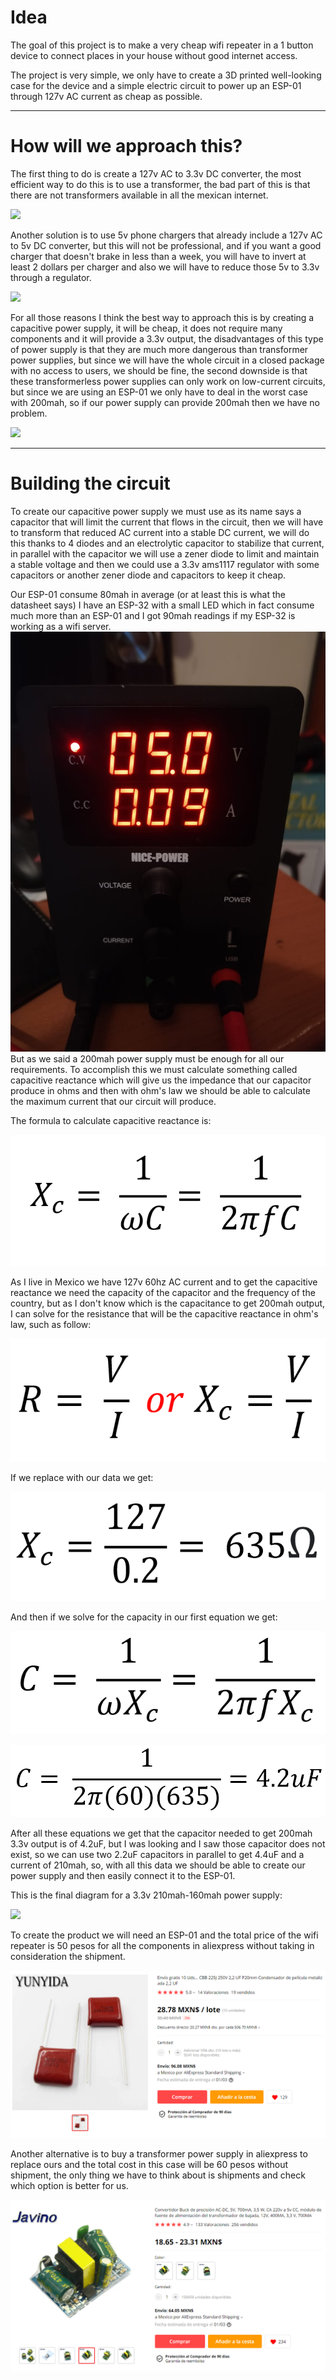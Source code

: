 # Idea
The goal of this project is to make a very cheap wifi repeater in a 1 button device to connect places in your house without good internet access.

The project is very simple, we only have to create a 3D printed well-looking case for the device and a simple electric circuit to power up an ESP-01 through 127v AC current as cheap as possible.

---

# How will we approach this?
The first thing to do is create a 127v AC to 3.3v DC converter, the most efficient way to do this is to use a transformer, the bad part of this is that there are not transformers available in all the mexican internet.

![](https://image.made-in-china.com/202f0j10EpuGeUCsOgcv/Efd-Type-Transformer-for-Cell-Phone-Charging-.jpg)

Another solution is to use 5v phone chargers that already include a 127v AC to 5v DC converter, but this will not be professional, and if you want a good charger that doesn't brake in less than a week, you will have to invert at least 2 dollars per charger and also we will have to reduce those 5v to 3.3v through a regulator.

![](https://http2.mlstatic.com/D_NQ_NP_816043-MLM31998925487_082019-O.jpg)

For all those reasons I think the best way to approach this is by creating a capacitive power supply, it will be cheap, it does not require many components and it will provide a 3.3v output, the disadvantages of this type of power supply is that they are much more dangerous than transformer power supplies, but since we will have the whole circuit in a closed package with no access to users, we should be fine, the second downside is that these transformerless power supplies can only work on low-current circuits, but since we are using an ESP-01 we only have to deal in the worst case with 200mah, so if our power supply can provide 200mah then we have no problem.

![](https://1.bp.blogspot.com/-5waie95tRaA/XP8lu3Ch-BI/AAAAAAAAB9E/hQiLJMz4JCUK3InRqlkK_I2ieNCABVHKQCLcBGAs/s1600/luz%2Bnocturna%2Bautomatica%2Bcon%2Bfunete%2Bcapacitiva.JPG)

---
# Building the circuit

To create our capacitive power supply we must use as its name says a capacitor that will limit the current that flows in the circuit, then we will have to transform that reduced AC current into a stable DC current, we will do this thanks to 4 diodes and an electrolytic capacitor to stabilize that current, in parallel with the capacitor we will use a zener diode to limit and maintain a stable voltage and then we could use a 3.3v ams1117 regulator with some capacitors or another zener diode and capacitors to keep it cheap.

Our ESP-01 consume 80mah in average (or at least this is what the datasheet says) I have an ESP-32 with a small LED which in fact consume much more than an ESP-01 and I got 90mah readings if my ESP-32 is working as a wifi server.
![](https://github.com/PaoloReyes254/ESP-01-LOW-COST-WIFI-REPEATER/blob/main/assets/Readings.jpg)
But as we said a 200mah power supply must be enough for all our requirements. To accomplish this we must calculate something called capacitive reactance which will give us the impedance that our capacitor produce in ohms and then with ohm's law we should be able to calculate the maximum current that our circuit will produce.

The formula to calculate capacitive reactance is:

![](https://github.com/PaoloReyes254/ESP-01-LOW-COST-WIFI-REPEATER/blob/main/assets/CapacitiveReactance.PNG)

As I live in Mexico we have 127v 60hz AC current and to get the capacitive reactance we need the capacity of the capacitor and the frequency of the country, but as I don't know which is the capacitance to get 200mah output, I can solve for the resistance that will be the capacitive reactance in ohm's law, such as follow:

![](https://github.com/PaoloReyes254/ESP-01-LOW-COST-WIFI-REPEATER/blob/main/assets/Resistance.PNG)

If we replace with our data we get:

![](https://github.com/PaoloReyes254/ESP-01-LOW-COST-WIFI-REPEATER/blob/main/assets/CapacitiveReactanceValue.PNG)

And then if we solve for the capacity in our first equation we get:

![](https://github.com/PaoloReyes254/ESP-01-LOW-COST-WIFI-REPEATER/blob/main/assets/CapacitorCapacity1.PNG)

![](https://github.com/PaoloReyes254/ESP-01-LOW-COST-WIFI-REPEATER/blob/main/assets/CapacitorCapacity2.PNG)

After all these equations we get that the capacitor needed to get 200mah 3.3v output is of 4.2uF, but I was looking and I saw those capacitor does not exist, so we can use two 2.2uF capacitors in parallel to get 4.4uF and a current of 210mah, so, with all this data we should be able to create our power supply and then easily connect it to the ESP-01.

This is the final diagram for a 3.3v 210mah-160mah power supply:

![](https://scontent.fmex27-1.fna.fbcdn.net/v/t1.15752-9/135467029_243412684105134_6994814992267379147_n.png?_nc_cat=109&ccb=2&_nc_sid=ae9488&_nc_eui2=AeGDWyKBADspPlTqYQLajeLMkeQK4GO6JraR5ArgY7omtvkXRm_uwGNl3hG0r0WymZrXm_8gJuYD2M3D2FETrB6X&_nc_ohc=8ERbvVWNXH0AX9DRDaB&_nc_ht=scontent.fmex27-1.fna&oh=363fd363d01b1011e9c332aea670c27d&oe=60129AD4)

To create the product we will need an ESP-01 and the total price of the wifi repeater is 50 pesos for all the components in aliexpress without taking in consideration the shipment.

![](https://github.com/PaoloReyes254/ESP-01-LOW-COST-WIFI-REPEATER/blob/main/assets/AliexpressCapacitor.PNG)

Another alternative is to buy a transformer power supply in aliexpress to replace ours and the total cost in this case will be 60 pesos without shipment, the only thing we have to think about is shipments and check which option is better for us.

![](https://github.com/PaoloReyes254/ESP-01-LOW-COST-WIFI-REPEATER/blob/main/assets/Transformador.PNG)